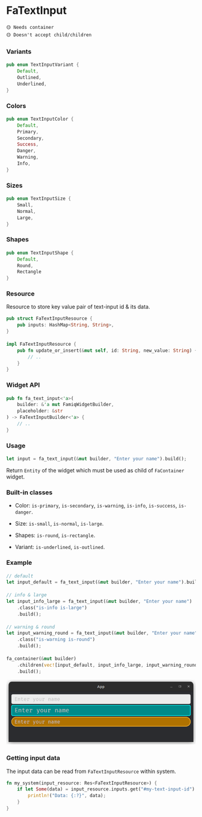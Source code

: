 # FaTextInput

```
🟡 Needs container
🟡 Doesn't accept child/children
```

### Variants
```rust
pub enum TextInputVariant {
    Default,
    Outlined,
    Underlined,
}
```

### Colors
```rust
pub enum TextInputColor {
    Default,
    Primary,
    Secondary,
    Success,
    Danger,
    Warning,
    Info,
}
```

### Sizes
```rust
pub enum TextInputSize {
    Small,
    Normal,
    Large,
}
```

### Shapes
```rust
pub enum TextInputShape {
    Default,
    Round,
    Rectangle
}
```

### Resource
Resource to store key value pair of text-input id & its data.
```rust
pub struct FaTextInputResource {
    pub inputs: HashMap<String, String>,
}

impl FaTextInputResource {
    pub fn update_or_insert(&mut self, id: String, new_value: String) {
        // ..
    }
}
```

### Widget API
```rust
pub fn fa_text_input<'a>(
    builder: &'a mut FamiqWidgetBuilder,
    placeholder: &str
) -> FaTextInputBuilder<'a> {
    // ..
}
```

### Usage
```rust
let input = fa_text_input(&mut builder, "Enter your name").build();
```
Return `Entity` of the widget which must be used as child of `FaContainer` widget.

### Built-in classes
- Color: `is-primary`, `is-secondary`, `is-warning`, `is-info`, `is-success`, `is-danger`.

- Size: `is-small`, `is-normal`, `is-large`.

- Shapes: `is-round`, `is-rectangle`.

- Variant: `is-underlined`, `is-outlined`.

### Example
```rust
// default
let input_default = fa_text_input(&mut builder, "Enter your name").build();

// info & large
let input_info_large = fa_text_input(&mut builder, "Enter your name")
    .class("is-info is-large")
    .build();

// warning & round
let input_warning_round = fa_text_input(&mut builder, "Enter your name")
    .class("is-warning is-round")
    .build();

fa_container(&mut builder)
    .children(vec![input_default, input_info_large, input_warning_round])
    .build();
```
![Example 1](../images/input_example_1.png)

### Getting input data
The input data can be read from `FaTextInputResource` within system.

```rust
fn my_system(input_resource: Res<FaTextInputResource>) {
    if let Some(data) = input_resource.inputs.get("#my-text-input-id") {
        println!("Data: {:?}", data);
    }
}
```
